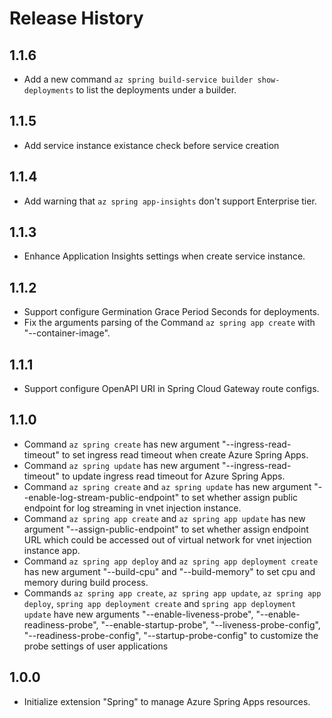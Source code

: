 Release History
===============
1.1.6
---
* Add a new command `az spring build-service builder show-deployments` to list the deployments under a builder.

1.1.5
---
* Add service instance existance check before service creation

1.1.4
---
* Add warning that `az spring app-insights` don't support Enterprise tier.

1.1.3
---
* Enhance Application Insights settings when create service instance.

1.1.2
---
* Support configure Germination Grace Period Seconds for deployments.
* Fix the arguments parsing of the Command `az spring app create` with "--container-image".

1.1.1
---
* Support configure OpenAPI URI in Spring Cloud Gateway route configs.

1.1.0
---
* Command `az spring create` has new argument "--ingress-read-timeout" to set ingress read timeout when create Azure Spring Apps.
* Command `az spring update` has new argument "--ingress-read-timeout" to update ingress read timeout for Azure Spring Apps.
* Command `az spring create` and `az spring update` has new argument "--enable-log-stream-public-endpoint" to set whether assign public endpoint for log streaming in vnet injection instance.
* Command `az spring app create` and `az spring app update` has new argument "--assign-public-endpoint" to set whether assign endpoint URL which could be accessed out of virtual network for vnet injection instance app.
* Command `az spring app deploy` and `az spring app deployment create` has new argument "--build-cpu" and "--build-memory" to set cpu and memory during build process.
* Commands `az spring app create`, `az spring app update`, `az spring app deploy`, `spring app deployment create`
and `spring app deployment update` have new arguments "--enable-liveness-probe", "--enable-readiness-probe", "--enable-startup-probe", "--liveness-probe-config", "--readiness-probe-config", "--startup-probe-config" to customize the probe settings of user applications


1.0.0
---
* Initialize extension "Spring" to manage Azure Spring Apps resources.